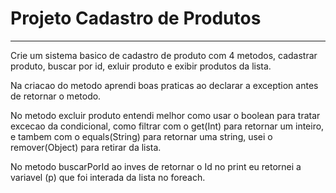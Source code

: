 # Projeto Cadastro de Produtos

---

Crie um sistema basico de cadastro de produto com 4 metodos, cadastrar produto, buscar por id, exluir produto e exibir produtos da lista.

Na criacao do metodo aprendi boas praticas ao declarar a exception antes de retornar o metodo.

No metodo excluir produto entendi melhor como usar o boolean para tratar excecao da condicional, como filtrar com o get(Int) para retornar um inteiro, e tambem com o equals(String) para retornar uma string, usei o remover(Object) para retirar da lista.

No metodo buscarPorId ao inves de retornar o Id no print eu retornei a variavel (p) que foi interada da lista no foreach.
